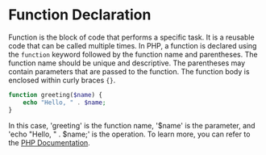 # Function Declaration

Function is the block of code that performs a specific task. It is a reusable code that can be called multiple times. In PHP, a function is declared using the `function` keyword followed by the function name and parentheses. The function name should be unique and descriptive. The parentheses may contain parameters that are passed to the function. The function body is enclosed within curly braces `{}`.
    
```php
function greeting($name) {
    echo "Hello, " . $name;
}
```

In this case, 'greeting' is the function name, '$name' is the parameter, and 'echo "Hello, " . $name;' is the operation. To learn more, you can refer to the [PHP Documentation](https://www.php.net/manual/en/functions.user-defined.php).